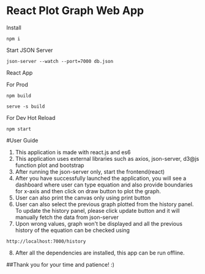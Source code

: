 # React Plot Graph Web App

Install 
```shell
npm i
```

Start JSON Server
```angular2html
json-server --watch --port=7000 db.json
```

React App


For Prod
```angular2html
npm build
```
```angular2html
serve -s build
```

For Dev Hot Reload
```angular2html
npm start
```


#User Guide

1. This application is made with react.js and es6
2. This application uses external libraries such as axios, json-server, d3@js function plot and bootstrap
3. After running the json-server only, start the frontend(react)
4. After you have successfully launched the application, you will see a dashboard where user can type equation and also provide boundaries for x-axis and then click on draw button to plot the graph. 
5. User can also print the canvas only using print button 
6. User can also select the previous graph plotted from the history panel. To update the history panel, please click update button and it will manually fetch the data from json-server
7. Upon wrong values, graph won't be displayed and all the previous history of the equation can be checked using 
```
http://localhost:7000/history
```
8. After all the dependencies are installed, this app can be run offline.

##Thank you for your time and patience! :)

